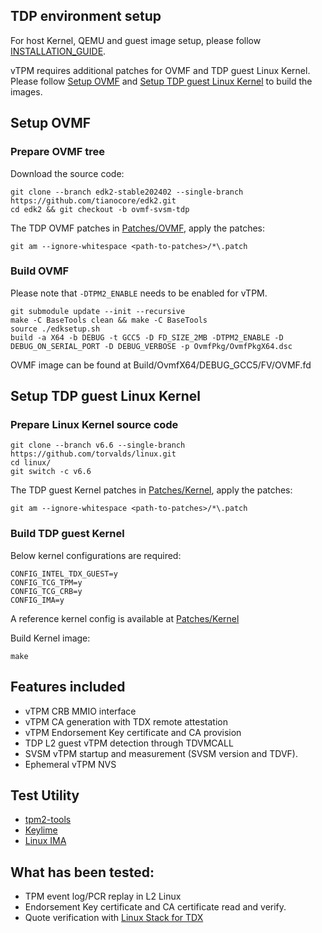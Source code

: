 ## TDP environment setup

For host Kernel, QEMU and guest image setup, please follow [INSTALLATION_GUIDE](https://github.com/intel-staging/td-partitioning-svsm/blob/svsm-tdp-patches/INSTALLATION_GUIDE.md).

vTPM requires additional patches for OVMF and TDP guest Linux Kernel. Please follow [Setup OVMF](#Setup-OVMF) and [Setup TDP guest Linux Kernel](#Setup-TDP-guest-Linux-Kernel) to build the images.

## Setup OVMF

### Prepare OVMF tree

Download the source code:

```
git clone --branch edk2-stable202402 --single-branch https://github.com/tianocore/edk2.git
cd edk2 && git checkout -b ovmf-svsm-tdp
```

The TDP OVMF patches in [Patches/OVMF](Patches/OVMF), apply the patches:
```
git am --ignore-whitespace <path-to-patches>/*\.patch
```

### Build OVMF

Please note that `-DTPM2_ENABLE` needs to be enabled for vTPM.

```
git submodule update --init --recursive
make -C BaseTools clean && make -C BaseTools
source ./edksetup.sh
build -a X64 -b DEBUG -t GCC5 -D FD_SIZE_2MB -DTPM2_ENABLE -D DEBUG_ON_SERIAL_PORT -D DEBUG_VERBOSE -p OvmfPkg/OvmfPkgX64.dsc
```

OVMF image can be found at Build/OvmfX64/DEBUG_GCC5/FV/OVMF.fd

## Setup TDP guest Linux Kernel

### Prepare Linux Kernel source code

```
git clone --branch v6.6 --single-branch https://github.com/torvalds/linux.git
cd linux/
git switch -c v6.6
```

The TDP guest Kernel patches in [Patches/Kernel](Patches/Kernel), apply the patches:

```
git am --ignore-whitespace <path-to-patches>/*\.patch
```

### Build TDP guest Kernel

Below kernel configurations are required:

```
CONFIG_INTEL_TDX_GUEST=y
CONFIG_TCG_TPM=y
CONFIG_TCG_CRB=y
CONFIG_IMA=y
```

A reference kernel config is available at [Patches/Kernel](Patches/Kernel/reference-config-guest)

Build Kernel image:

```
make
```

## Features included
 - vTPM CRB MMIO interface
 - vTPM CA generation with TDX remote attestation
 - vTPM Endorsement Key certificate and CA provision
 - TDP L2 guest vTPM detection through TDVMCALL
 - SVSM vTPM startup and measurement (SVSM version and TDVF).
 - Ephemeral vTPM NVS

## Test Utility
 - [tpm2-tools](https://tpm2-tools.readthedocs.io/en/latest/INSTALL/)
 - [Keylime](https://github.com/keylime/rust-keylime)
 - [Linux IMA](https://www.redhat.com/en/blog/how-use-linux-kernels-integrity-measurement-architecture)

## What has been tested:
 - TPM event log/PCR replay in L2 Linux
 - Endorsement Key certificate and CA certificate read and verify.
 - Quote verification with [Linux Stack for TDX](https://www.intel.com/content/www/us/en/content-details/783067/whitepaper-linux-stacks-for-intel-trust-domain-extension-1-0.html)

